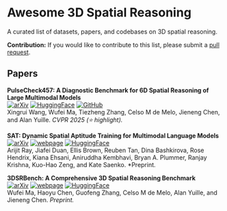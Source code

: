 # Awesome 3D Spatial Reasoning

A curated list of datasets, papers, and codebases on 3D spatial reasoning.

**Contribution:** If you would like to contribute to this list, please submit a [pull request](https://github.com/wufeim/awesome-3d-spatial-reasoning/pulls).

## Papers

**PulseCheck457: A Diagnostic Benchmark for 6D Spatial Reasoning of Large Multimodal Models**<br/>
[![arXiv](https://img.shields.io/badge/arXiv-2412.07825-b31b1b.svg)](https://arxiv.org/abs/2502.08636)
[![HuggingFace](https://img.shields.io/badge/Hugging%20Face-Spatial457-FFD21E?logo=huggingface)](https://huggingface.co/datasets/RyanWW/Spatial457)
[![GitHub](https://img.shields.io/badge/GitHub-Spatial457-000?logo=github&logoColor=fff)](https://github.com/XingruiWang/Spatial457)<br/>
Xingrui Wang, Wufei Ma, Tiezheng Zhang, Celso M de Melo, Jieneng Chen, and Alan Yuille. *CVPR 2025 (⭐️ highlight).*

**SAT: Dynamic Spatial Aptitude Training for Multimodal Language Models**<br/>
[![arXiv](https://img.shields.io/badge/arXiv-2412.07755-b31b1b.svg)](https://arxiv.org/abs/2412.07755)
[![webpage](https://img.shields.io/badge/webpage-9cf)](https://arijitray.com/SAT/)
[![HuggingFace](https://img.shields.io/badge/Hugging%20Face-SAT-FFD21E?logo=huggingface)](https://huggingface.co/datasets/array/SAT)<br/>
Arijit Ray, Jiafei Duan, Ellis Brown, Reuben Tan, Dina Bashkirova, Rose Hendrix, Kiana Ehsani, Aniruddha Kembhavi, Bryan A. Plummer, Ranjay Krishna, Kuo-Hao Zeng, and Kate Saenko. *Preprint.

**3DSRBench: A Comprehensive 3D Spatial Reasoning Benchmark**<br/>
[![arXiv](https://img.shields.io/badge/arXiv-2412.07825-b31b1b.svg)](https://arxiv.org/abs/2412.07825)
[![webpage](https://img.shields.io/badge/webpage-9cf)](https://3dsrbench.github.io)
[![HuggingFace](https://img.shields.io/badge/Hugging%20Face-3DSRBench-FFD21E?logo=huggingface)](https://huggingface.co/datasets/ccvl/3DSRBench)<br/>
Wufei Ma, Haoyu Chen, Guofeng Zhang, Celso M de Melo, Alan Yuille, and Jieneng Chen. *Preprint.*
